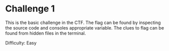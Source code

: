 # Challenge 1

This is the basic challenge in the CTF. The flag can be found by inspecting the source code and consoles appropriate variable. The clues to flag can be found from hidden files in the terminal.

Difficulty: Easy